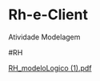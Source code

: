 # Rh-e-Client
Atividade Modelagem

#RH

[RH_modeloLogico (1).pdf](https://github.com/Lindeia/Rh-e-Client/files/7613986/RH_modeloLogico.1.pdf)
